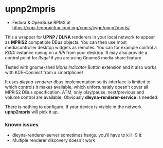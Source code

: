 # upnp2mpris

- Fedora & OpenSuse RPMS at https://copr.fedorainfracloud.org/coprs/cygn/upnp2mpris/

This a wrapper for **UPNP / DLNA** renderers in your local network to appear as **MPRIS2** compatible DBus objects. You can then use most mediacontroller desktop widgets as remotes.
You can for example control a *KODI* instance runing on a *RPi* from your desktop. It may also provide a control point for *Rygel* if you are using Gnome3 media share feature. 

Tested with gnome-shell _Mpris Indicator Button_ extension and it also works with *KDE-Connect* from a smartphone!


It uses *dleyna-renderer* dbus implementation so its interface is limited to which controls it makes available, which unfortunately doesn't cover all MPRIS2 DBus specification. ATM, only play/pause, next/previous and volume control are available.
Obviously **dleyna-renderer-service** is needed.

There is nothing to configure. If your device is visible in the network **upnp2mpris** will pick it up.

### known issues
- dleyna-renderer-server sometimes hangs. you'll have to kill -9 it.
- Multiple renderer discovery doesn't work





